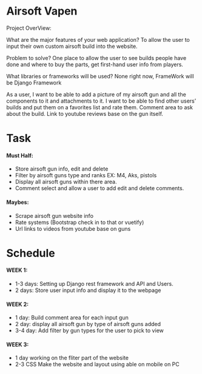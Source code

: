 # Airsoft Vapen
Project OverView:

What are the major features of your web application? 
To allow the user to input their own custom airsoft build into the website. 

Problem to solve? 
One place to allow the user to see builds people have done and where to buy the parts, get first-hand user info from players. 


What libraries or frameworks will be used? None right now, FrameWork will be Django Framework


As a user, I want to be able to add a picture of my airsoft gun and all the components to it and attachments to it. I want to be able to find other users’ builds and put them on a favorites list and rate them. Comment area to ask about the build. Link to youtube reviews base on the gun itself. 


# Task

#### Must Half:
- Store airsoft gun info, edit and delete
- Filter by airsoft guns type and ranks EX: M4, Aks, pistols
- Display all airsoft guns within there area. 
- Comment select and allow a user to add edit and delete comments. 

 #### Maybes: 
- Scrape airsoft gun website info 
- Rate systems (Bootstrap check in to that or vuetify)
- Url links to videos from youtube base on guns

# Schedule
#### WEEK 1:  
- 1-3 days: Setting up Django rest framework and API and Users.
- 2 days: Store user input info and display it to the webpage  

#### WEEK 2:

- 1 day: Build comment area for each input gun
- 2 day: display all airsoft gun by type of airsoft guns added 
- 3-4 day: Add filter by gun types for the user to pick to view


#### WEEK 3:
- 1 day working on the fliter part of the website
 - 2-3 CSS Make the website and layout using able on mobile on PC

